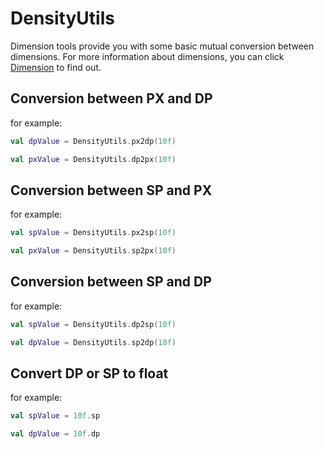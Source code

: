 # DensityUtils

Dimension tools provide you with some basic mutual conversion between dimensions. For more information about dimensions, you can click [Dimension](https://developer.android.google.cn/guide/topics/resources/more-resources?hl=zh-cn#Dimension) to find out.

## Conversion between PX and DP

for example:

```kotlin
val dpValue = DensityUtils.px2dp(10f)

val pxValue = DensityUtils.dp2px(10f)
```

## Conversion between SP and PX

for example:

```kotlin
val spValue = DensityUtils.px2sp(10f)

val pxValue = DensityUtils.sp2px(10f)
```

## Conversion between SP and DP

for example:

```kotlin
val spValue = DensityUtils.dp2sp(10f)

val dpValue = DensityUtils.sp2dp(10f)
```

## Convert DP or SP to float

for example:

```kotlin
val spValue = 10f.sp

val dpValue = 10f.dp
```